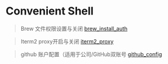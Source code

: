 # Convenient Shell

> Brew 文件权限设置与关闭 [brew_install_auth](brew_install_auth.sh)

> Iterm2 proxy开启与关闭 [iterm2_proxy](iterm2_proxy.sh)

> github 账户配置（适用于公司/GitHub双账号 [github_config](github_config.sh)